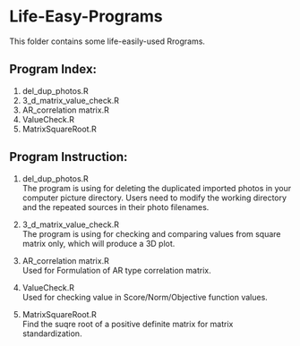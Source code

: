 # Life-Easy-Programs
This folder contains some life-easily-used Rrograms.

## Program Index: <br/>
1. del_dup_photos.R<br/>
2. 3_d_matrix_value_check.R<br/>
3. AR_correlation matrix.R<br/>
4. ValueCheck.R<br/>
5. MatrixSquareRoot.R<br/>

## Program Instruction: <br/>
1. del_dup_photos.R <br/>
The program is using for deleting the duplicated imported photos in your computer picture directory. 
Users need to modify the working directory and the repeated sources in their photo filenames. <br/>

2. 3_d_matrix_value_check.R <br/>
The program is using for checking and comparing values from square matrix only, which will produce a 3D plot. <br/>

3. AR_correlation matrix.R<br/>
Used for Formulation of AR type correlation matrix. <br/>

4. ValueCheck.R<br/>
Used for checking value in Score/Norm/Objective function values. <br/>

5. MatrixSquareRoot.R<br/>
Find the suqre root of a positive definite matrix for matrix standardization. <br/>

